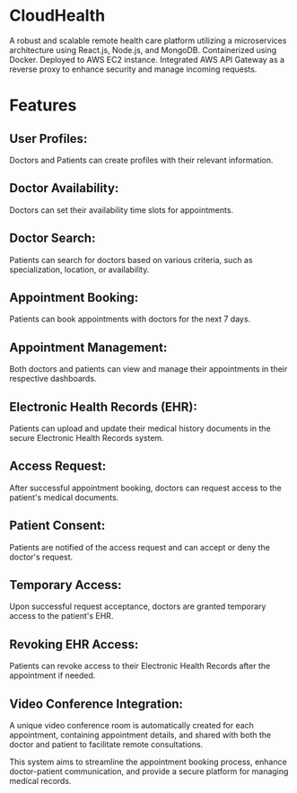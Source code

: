 # CloudHealth

A robust and scalable remote health care platform utilizing a microservices architecture using React.js, Node.js, and MongoDB. Containerized using Docker. Deployed to AWS EC2 instance. Integrated AWS API Gateway as a reverse proxy to enhance security and manage incoming requests.

# Features

## User Profiles:
Doctors and Patients can create profiles with their relevant information.

## Doctor Availability:
Doctors can set their availability time slots for appointments.

## Doctor Search:
Patients can search for doctors based on various criteria, such as specialization, location, or availability.

## Appointment Booking:
Patients can book appointments with doctors for the next 7 days.

## Appointment Management:
Both doctors and patients can view and manage their appointments in their respective dashboards.

## Electronic Health Records (EHR):
Patients can upload and update their medical history documents in the secure Electronic Health Records system.

## Access Request:
After successful appointment booking, doctors can request access to the patient's medical documents.

## Patient Consent:
Patients are notified of the access request and can accept or deny the doctor's request.

## Temporary Access:
Upon successful request acceptance, doctors are granted temporary access to the patient's EHR.

## Revoking EHR Access:
Patients can revoke access to their Electronic Health Records after the appointment if needed.

## Video Conference Integration:
A unique video conference room is automatically created for each appointment, containing appointment details, and shared with both the doctor and patient to facilitate remote consultations.

This system aims to streamline the appointment booking process, enhance doctor-patient communication, and provide a secure platform for managing medical records.
